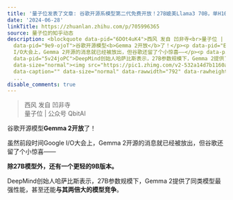 ```yaml
---
title: '量子位发表了文章: 谷歌开源系模型第二代免费开放！27B媲美Llama3 70B，单H100或TPU主机可跑'
date: '2024-06-28'
linkTitle: https://zhuanlan.zhihu.com/p/705996365
source: 量子位的知乎动态
description: <blockquote data-pid="6DOt4uK4">西风 发自 凹非寺<br>量子位 | 公众号 QbitAI</blockquote><p
  data-pid="9e9-ojoT">谷歌开源模型<b>Gemma 2开放</b>了！</p><p data-pid="EBrK4D17">虽然前段时间Google
  I/O大会上，Gemma 2开源的消息就已经被放出，但谷歌还留了个小惊喜——</p><p data-pid="l-hvhsgq"><b>除27B模型外，还有一个更轻的9B版本。</b></p><p
  data-pid="5v24joPC">DeepMind创始人哈萨比斯表示，27B参数规模下，Gemma 2提供了同类模型最强性能，甚至还能<b>与其两倍大的模型竞争</b>。</p><figure
  data-size="normal"><img src="https://pic1.zhimg.com/v2-532a14d7b1160ad033d22cbcaea84c68.jpg"
  data-caption="" data-size="normal" data-rawwidth="792" data-rawheight="994" class="origin_image
  ...
disable_comments: true
---
```

<blockquote data-pid="6DOt4uK4">西风 发自 凹非寺<br>量子位 | 公众号 QbitAI</blockquote><p data-pid="9e9-ojoT">谷歌开源模型<b>Gemma 2开放</b>了！</p><p data-pid="EBrK4D17">虽然前段时间Google I/O大会上，Gemma 2开源的消息就已经被放出，但谷歌还留了个小惊喜——</p><p data-pid="l-hvhsgq"><b>除27B模型外，还有一个更轻的9B版本。</b></p><p data-pid="5v24joPC">DeepMind创始人哈萨比斯表示，27B参数规模下，Gemma 2提供了同类模型最强性能，甚至还能<b>与其两倍大的模型竞争</b>。</p><figure data-size="normal"><img src="https://pic1.zhimg.com/v2-532a14d7b1160ad033d22cbcaea84c68.jpg" data-caption="" data-size="normal" data-rawwidth="792" data-rawheight="994" class="origin_image ...